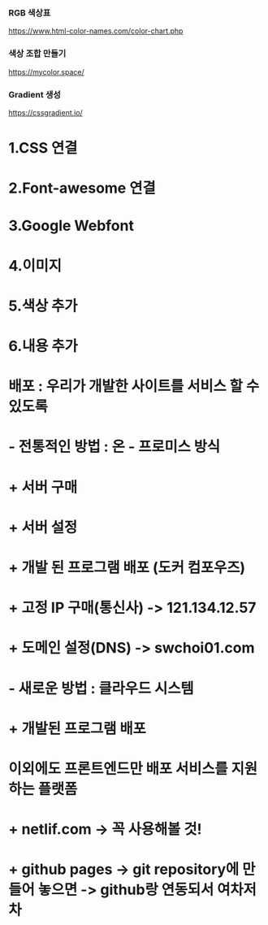 ### RGB 색상표
https://www.html-color-names.com/color-chart.php

### 색상 조합 만들기
https://mycolor.space/

### Gradient 생성
https://cssgradient.io/



# 1.CSS 연결
# 2.Font-awesome 연결
# 3.Google Webfont
# 4.이미지
# 5.색상 추가
# 6.내용 추가


# 배포 : 우리가 개발한 사이트를 서비스 할 수 있도록
# - 전통적인 방법 : 온 - 프로미스 방식
# + 서버 구매
# + 서버 설정
# + 개발 된 프로그램 배포 (도커 컴포우즈)
# + 고정 IP 구매(통신사) -> 121.134.12.57
# + 도메인 설정(DNS) -> swchoi01.com
# - 새로운 방법 : 클라우드 시스템
# + 개발된 프로그램 배포

# 이외에도 프론트엔드만 배포 서비스를 지원하는 플랫폼
# + netlif.com -> 꼭 사용해볼 것!
# + github pages -> git repository에 만들어 놓으면 -> github랑 연동되서 여차저차
